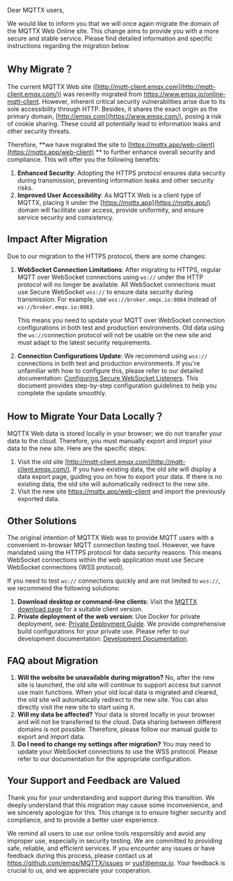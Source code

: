 Dear MQTTX users,

We would like to inform you that we will once again migrate the domain of the MQTTX Web Online site. This change aims to provide you with a more secure and stable service. Please find detailed information and specific instructions regarding the migration below.

## Why Migrate？

The current MQTTX Web site ([http://mqtt-client.emqx.com](http://mqtt-client.emqx.com/)) was recently migrated from <https://www.emqx.io/online-mqtt-client>. However, inherent critical security vulnerabilities arise due to its sole accessibility through HTTP. Besides, it shares the exact origin as the primary domain, [http://emqx.com](https://www.emqx.com/), posing a risk of cookie sharing. These could all potentially lead to information leaks and other security threats.

Therefore, **we have migrated the site to  [https://mqttx.app/web-client](https://mqttx.app/web-client) ** to further enhance overall security and compliance. This will offer you the following benefits:

1. **Enhanced Security**: Adopting the HTTPS protocol ensures data security during transmission, preventing information leaks and other security risks.
2. **Improved User Accessibility**: As MQTTX Web is a client type of MQTTX, placing it under the [https://mqttx.app](https://mqttx.app/) domain will facilitate user access, provide uniformity, and ensure service security and consistency.

## Impact After Migration

Due to our migration to the HTTPS protocol, there are some changes:

1. **WebSocket Connection Limitations**:
   After migrating to HTTPS, regular MQTT over WebSocket connections using `ws://` under the HTTP protocol will no longer be available. All WebSocket connections must use Secure WebSocket `wss://` to ensure data security during transmission. For example, use `wss://broker.emqx.io:8084` instead of `ws://broker.emqx.io:8083`.

   This means you need to update your MQTT over WebSocket connection configurations in both test and production environments. Old data using the `ws://`connection protocol will not be usable on the new site and must adapt to the latest security requirements.

2. **Connection Configurations Update**:
   We recommend using `wss://` connections in both test and production environments. If you're unfamiliar with how to configure this, please refer to our detailed documentation: [Configuring Secure WebSocket Listeners](https://docs.emqx.com/en/emqx/latest/configuration/listener.html#configure-secure-websocket-listener). This document provides step-by-step configuration guidelines to help you complete the update smoothly.

## How to Migrate Your Data Locally？

MQTTX Web data is stored locally in your browser; we do not transfer your data to the cloud. Therefore, you must manually export and import your data to the new site. Here are the specific steps:

1. Visit the old site [http://mqtt-client.emqx.com](http://mqtt-client.emqx.com/). If you have existing data, the old site will display a data export page, guiding you on how to export your data. If there is no existing data, the old site will automatically redirect to the new site.
2. Visit the new site https://mqttx.app/web-client and import the previously exported data.

## Other Solutions

The original intention of MQTTX Web was to provide MQTT users with a convenient in-browser MQTT connection testing tool. However, we have mandated using the HTTPS protocol for data security reasons. This means WebSocket connections within the web application must use Secure WebSocket connections (WSS protocol).

If you need to test `ws://` connections quickly and are not limited to `wss://`, we recommend the following solutions:

1. **Download desktop or command-line clients**: Visit the [MQTTX download page](https://mqttx.app/downloads) for a suitable client version.
2. **Private deployment of the web version**: Use Docker for private deployment, see: [Private Deployment Guide](https://mqttx.app/docs/web/get-started#privatization-deployment). We provide comprehensive build configurations for your private use. Please refer to our development documentation: [Development Documentation](https://mqttx.app/docs/web/development).

## FAQ about Migration

1. **Will the website be unavailable during migration?**
   No, after the new site is launched, the old site will continue to support access but cannot use main functions. When your old local data is migrated and cleared, the old site will automatically redirect to the new site. You can also directly visit the new site to start using it.
2. **Will my data be affected?**
   Your data is stored locally in your browser and will not be transferred to the cloud. Data sharing between different domains is not possible. Therefore, please follow our manual guide to export and import data.
3. **Do I need to change my settings after migration?**
   You may need to update your WebSocket connections to use the WSS protocol. Please refer to our documentation for the appropriate configuration.

## Your Support and Feedback are Valued

Thank you for your understanding and support during this transition. We deeply understand that this migration may cause some inconvenience, and we sincerely apologize for this. This change is to ensure higher security and compliance, and to provide a better user experience.

We remind all users to use our online tools responsibly and avoid any improper use, especially in security testing. We are committed to providing safe, reliable, and efficient services. If you encounter any issues or have feedback during this process, please contact us at <https://github.com/emqx/MQTTX/issues> or [yusf@emqx.io](mailto:yusf@emqx.io). Your feedback is crucial to us, and we appreciate your cooperation.
